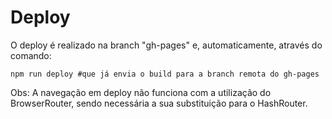 # Deploy
O deploy é realizado na branch "gh-pages" e, automaticamente, através do comando:

```shell
npm run deploy #que já envia o build para a branch remota do gh-pages
```
Obs: A navegação em deploy não funciona com a utilização do BrowserRouter, sendo necessária a sua substituição para o HashRouter.
